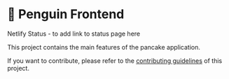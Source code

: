 # 🥞 Penguin Frontend

Netlify Status - to add link to status page here

This project contains the main features of the pancake application.

If you want to contribute, please refer to the [contributing guidelines](./CONTRIBUTING.md) of this project.
